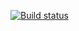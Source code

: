 [![Build status](https://ci.appveyor.com/api/projects/status/ggw58jxnmcsfo2k6?svg=true)](https://ci.appveyor.com/project/agasferon/aqa-task-4-selenide)